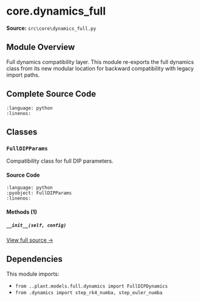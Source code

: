 # core.dynamics_full

**Source:** `src\core\dynamics_full.py`

## Module Overview

Full dynamics compatibility layer.
This module re-exports the full dynamics class from its new modular location
for backward compatibility with legacy import paths.

## Complete Source Code

```{literalinclude} ../../../src/core/dynamics_full.py
:language: python
:linenos:
```



## Classes

### `FullDIPParams`

Compatibility class for full DIP parameters.

#### Source Code

```{literalinclude} ../../../src/core/dynamics_full.py
:language: python
:pyobject: FullDIPParams
:linenos:
```

#### Methods (1)

##### `__init__(self, config)`

[View full source →](#method-fulldipparams-__init__)



## Dependencies

This module imports:

- `from ..plant.models.full.dynamics import FullDIPDynamics`
- `from .dynamics import step_rk4_numba, step_euler_numba`

